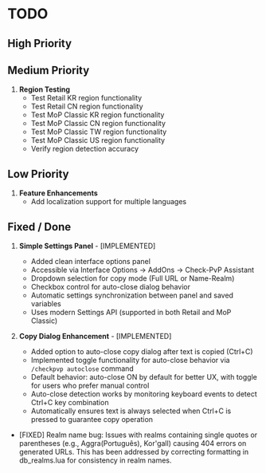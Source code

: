 # TODO

## High Priority


## Medium Priority

1. **Region Testing**
   - Test Retail KR region functionality
   - Test Retail CN region functionality
   - Test MoP Classic KR region functionality
   - Test MoP Classic CN region functionality
   - Test MoP Classic TW region functionality
   - Test MoP Classic US region functionality
   - Verify region detection accuracy

## Low Priority

1. **Feature Enhancements**
   - Add localization support for multiple languages

## Fixed / Done

1. **Simple Settings Panel** - [IMPLEMENTED]
   - Added clean interface options panel
   - Accessible via Interface Options → AddOns → Check-PvP Assistant
   - Dropdown selection for copy mode (Full URL or Name-Realm)
   - Checkbox control for auto-close dialog behavior
   - Automatic settings synchronization between panel and saved variables
   - Uses modern Settings API (supported in both Retail and MoP Classic)

2. **Copy Dialog Enhancement** - [IMPLEMENTED]
   - Added option to auto-close copy dialog after text is copied (Ctrl+C)
   - Implemented toggle functionality for auto-close behavior via `/checkpvp autoclose` command
   - Default behavior: auto-close ON by default for better UX, with toggle for users who prefer manual control
   - Auto-close detection works by monitoring keyboard events to detect Ctrl+C key combination
   - Automatically ensures text is always selected when Ctrl+C is pressed to guarantee copy operation

- [FIXED] Realm name bug: Issues with realms containing single quotes or parentheses (e.g., Aggra(Português), Kor'gall) causing 404 errors on generated URLs. This has been addressed by correcting formatting in db_realms.lua for consistency in realm names.